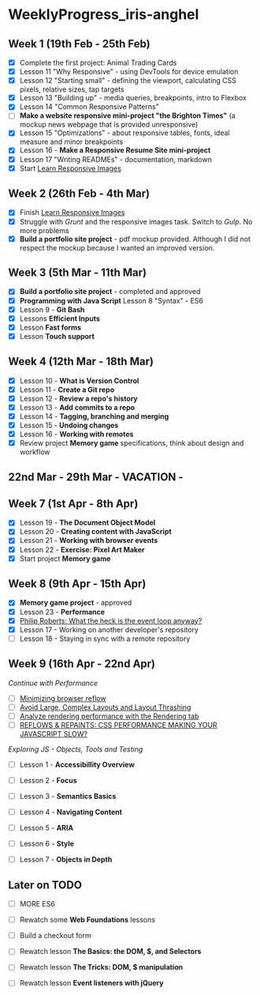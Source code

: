 # WeeklyProgress_iris-anghel

## Week 1 (19th Feb - 25th Feb) ##

- [x] Complete the first project: Animal Trading Cards
- [x] Lesson 11 "Why Responsive" - using DevTools for device emulation
- [x] Lesson 12 "Starting small" - defining the viewport, calculating CSS pixels, relative sizes, tap targets
- [X] Lesson 13 "Building up" - media queries, breakpoints, intro to Flexbox
- [x] Lesson 14 "Common Responsive Patterns"
- [ ] **Make a website responsive mini-project "the Brighton Times"** (a mockup news webpage that is provided unresponsive)
- [x] Lesson 15 "Optimizations" - about responsive tables, fonts, ideal measure and minor breakpoints
- [x] Lesson 16 - **Make a Responsive Resume Site mini-project**
- [x] Lesson 17 "Writing READMEs" - documentation, markdown
- [x] Start [Learn Responsive Images](https://www.udacity.com/course/responsive-images--ud882)

## Week 2 (26th Feb - 4th Mar) ##

- [x] Finish [Learn Responsive Images](https://www.udacity.com/course/responsive-images--ud882)
- [x] Struggle with *Grunt* and the responsive images task. Switch to *Gulp*. No more problems
- [x] **Build a portfolio site project** - pdf mockup provided. Although I did not respect the mockup because I wanted an improved version.

## Week 3 (5th Mar - 11th Mar) ##

- [x] **Build a portfolio site project** - completed and approved
- [x] **Programming with Java Script** Lesson 8 "Syntax" - ES6
- [x] Lesson 9 - **Git Bash**
- [x] Lessons **Efficient Inputs**
- [x] Lesson **Fast forms**
- [x] Lesson **Touch support**

## Week 4 (12th Mar - 18th Mar) ##

- [x] Lesson 10 - **What is Version Control**
- [x] Lesson 11 - **Create a Git repo**
- [x] Lesson 12 - **Review a repo's history**
- [x] Lesson 13 - **Add commits to a repo**
- [x] Lesson 14 - **Tagging, branching and merging**
- [x] Lesson 15 - **Undoing changes**
- [x] Lesson 16 - **Working with remotes**
- [x] Review project **Memory game** specifications, think about design and workflow

## 22nd Mar - 29th Mar  - VACATION - ##

## Week 7 (1st Apr - 8th Apr) ##

- [x] Lesson 19 - **The Document Object Model**
- [x] Lesson 20 - **Creating content with JavaScript**
- [x] Lesson 21 - **Working with browser events**
- [x] Lesson 22 - **Exercise: Pixel Art Maker**
- [x] Start project **Memory game**

## Week 8 (9th Apr - 15th Apr) ##

- [x] **Memory game project** - approved
- [x] Lesson 23 - **Performance**
- [x] [Philip Roberts: What the heck is the event loop anyway?](https://www.youtube.com/watch?v=8aGhZQkoFbQ)
- [x] Lesson 17 - Working on another developer's repository
- [ ] Lesson 18 - Staying in sync with a remote repository

## Week 9 (16th Apr - 22nd Apr) ##

*Continue with Performance*
- [ ] [Minimizing browser reflow](https://developers.google.com/speed/docs/insights/browser-reflow)
- [ ] [Avoid Large, Complex Layouts and Layout Thrashing](https://developers.google.com/web/fundamentals/performance/rendering/avoid-large-complex-layouts-and-layout-thrashing)
- [ ] [Analyze rendering performance with the Rendering tab](https://developers.google.com/web/tools/chrome-devtools/evaluate-performance/reference#rendering)
- [ ] [REFLOWS & REPAINTS: CSS PERFORMANCE MAKING YOUR JAVASCRIPT SLOW?](http://www.stubbornella.org/content/2009/03/27/reflows-repaints-css-performance-making-your-javascript-slow/)

*Exploring JS - Objects, Tools and Testing*

- [ ] Lesson 1 - **Accessibillity Overview**
- [ ] Lesson 2 - **Focus**
- [ ] Lesson 3 - **Semantics Basics**
- [ ] Lesson 4 - **Navigating Content**
- [ ] Lesson 5 - **ARIA**
- [ ] Lesson 6 - **Style**
- [ ] Lesson 7 - **Objects in Depth**


## Later on TODO ##

- [ ] MORE ES6
- [ ] Rewatch some **Web Foundations** lessons
- [ ] Build a checkout form
- [ ] Rewatch lesson **The Basics: the DOM, $, and Selectors**
- [ ] Rewatch lesson **The Tricks: DOM, $ manipulation**
- [ ] Rewatch lesson **Event listeners with jQuery**

 
